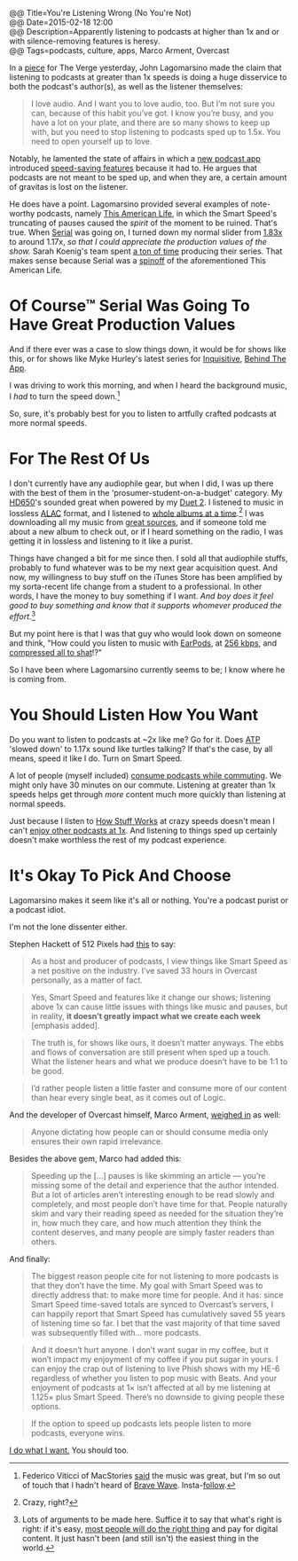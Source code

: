 @@ Title=You're Listening Wrong (No You're Not)   
@@ Date=2015-02-18 12:00  
@@ Description=Apparently listening to podcasts at higher than 1x and or with silence-removing features is heresy.  
@@ Tags=podcasts, culture, apps, Marco Arment, Overcast  

In a [piece][theverge] for The Verge yesterday, John Lagomarsino made the claim that listening to podcasts at greater than 1x speeds is doing a huge disservice to both the podcast's author(s), as well as the listener themselves:
>I love audio. And I want you to love audio, too. But I’m not sure you can, because of this habit you’ve got. I know you’re busy, and you have a lot on your plate, and there are so many shows to keep up with, but you need to stop listening to podcasts sped up to 1.5x. You need to open yourself up to love.

Notably, he lamented the state of affairs in which a [new podcast app][overcast] introduced [speed-saving features][marco] because it had to. He argues that podcasts are not meant to be sped up, and when they are, a certain amount of gravitas is lost on the listener.

He does have a point. Lagomarsino provided several examples of note-worthy podcasts, namely [This American Life][thisamericanlife], in which the Smart Speed's truncating of pauses caused the *spirit* of the moment to be ruined. That's true. When [Serial][serialpodcast] was going on, I turned down my normal slider from [1.83x][d] to around 1.17x, *so that I could appreciate the production values of the show.* Sarah Koenig's team spent [a ton of time][rollingstone] producing their series. That makes sense because Serial was a [spinoff][thisamericanlife 2] of the aforementioned This American Life. 

# Of Course™ Serial Was Going To Have Great Production Values

And if there ever was a case to slow things down, it would be for shows like this, or for shows like Myke Hurley's latest series for [Inquisitive][relay], [Behind The App][extras].

I was driving to work this morning, and when I heard the background music, I *had* to turn the speed down.[^sd] 

So, sure, it's probably best for you to listen to artfully crafted podcasts at more normal speeds.

# For The Rest Of Us

I don't currently have any audiophile gear, but when I did, I was up there with the best of them in the 'prosumer-student-on-a-budget' category. My [HD650][amazon]'s sounded great when powered by my [Duet 2][amazon 2]. I listened to music in lossless [ALAC][wikipedia] format, and I listened to [whole albums at a time][cnet].[^kta] I was downloading all my music from [great sources][what], and if someone told me about a new album to check out, or if I heard something on the radio, I was getting it in lossless and listening to it like a purist.

Things have changed a bit for me since then. I sold all that audiophile stuffs, probably to fund whatever was to be my next gear acquisition quest. And now, my willingness to buy stuff on the iTunes Store has been amplified by my sorta-recent life change from a student to a professional. In other words, I have the money to buy something if I want. *And boy does it feel good to buy something and know that it supports whomever produced the effort.*[^te]

But my point here is that I was that guy who would look down on someone and think, "How could you listen to music with [EarPods][engadget], at [256 kbps][apple], and [compressed all to shat][npr]!?"

So I have been where Lagomarsino currently seems to be; I know where he is coming from. 

# You Should Listen How You Want

Do you want to listen to podcasts at ~2x like me? Go for it. Does [ATP][atp] 'slowed down' to 1.17x sound like turtles talking? If that's the case, by all means, speed it like I do. Turn on Smart Speed. 

A lot of people (myself included) [consume podcasts while commuting][howstuffworks]. We might only have 30 minutes on our commute. Listening at greater than 1x speeds helps get through *more* content much more quickly than listening at normal speeds.

Just because I listen to [How Stuff Works][howstuffworks 2] at crazy speeds doesn't mean I can't [enjoy other podcasts at 1x][d 2]. And listening to things sped up certainly doesn't make worthless the rest of my podcast experience.

# It's Okay To Pick And Choose

Lagomarsino makes it seem like it's all or nothing. You're a podcast purist or a podcast idiot. 

I'm not the lone dissenter either.

Stephen Hackett of 512 Pixels had [this][512pixels] to say:
>As a host and producer of podcasts, I view things like Smart Speed as a net positive on the industry. I’ve saved 33 hours in Overcast personally, as a matter of fact.

>Yes, Smart Speed and features like it change our shows; listening above 1x can cause little issues with things like music and pauses, but in reality, **it doesn’t greatly impact what we create each week** [emphasis added].

>The truth is, for shows like ours, it doesn’t matter anyways. The ebbs and flows of conversation are still present when sped up a touch. What the listener hears and what we produce doesn’t have to be 1:1 to be good.

>I’d rather people listen a little faster and consume more of our content than hear every single beat, as it comes out of Logic.

And the developer of Overcast himself, Marco Arment, [weighed in][marco 2] as well:
>Anyone dictating how people can or should consume media only ensures their own rapid irrelevance.

Besides the above gem, Marco had added this:
>Speeding up the [...] pauses is like skimming an article — you’re missing some of the detail and experience that the author intended. But a lot of articles aren’t interesting enough to be read slowly and completely, and most people don’t have time for that. People naturally skim and vary their reading speed as needed for the situation they’re in, how much they care, and how much attention they think the content deserves, and many people are simply faster readers than others.

And finally:
>The biggest reason people cite for not listening to more podcasts is that they don’t have the time. My goal with Smart Speed was to directly address that: to make more time for people. And it has: since Smart Speed time-saved totals are synced to Overcast’s servers, I can happily report that Smart Speed has cumulatively saved 55 years of listening time so far. I bet that the vast majority of that time saved was subsequently filled with… more podcasts.

>And it doesn’t hurt anyone. I don’t want sugar in my coffee, but it won’t impact my enjoyment of my coffee if you put sugar in yours. I can enjoy the crap out of listening to live Phish shows with my HE-6 regardless of whether you listen to pop music with Beats. And your enjoyment of podcasts at 1× isn’t affected at all by me listening at 1.125× plus Smart Speed. There’s no downside to giving people these options.

>If the option to speed up podcasts lets people listen to more podcasts, everyone wins.

[I do what I want.][youtube] You should too. 

[^sd]: Federico Viticci of MacStories [said][macstories] the music was great, but I'm so out of touch that I hadn't heard of [Brave Wave][bravewave]. Insta-[follow][twitter]. 
[^kta]: Crazy, right?
[^te]: Lots of arguments to be made here. Suffice it to say that what's right is right: if it's easy, [most people will do the right thing][pcmag] and pay for digital content. It just hasn't been (and still isn't) the easiest thing in the world.

[512pixels]: http://www.512pixels.net/blog/2015/2/another-week-another-debate-about-podcasts
[amazon]: http://www.amazon.com/Sennheiser-HD-650-Headphones/dp/B00018MSNI
[amazon 2]: http://www.amazon.com/Apogee-Duet-Audio-Interface-iPad/dp/B00BB2QBLI/ref=sr_1_1?tag=theov0c-20
[apple]: http://support.apple.com/en-us/HT201616
[atp]: http://atp.fm
[bravewave]: http://www.bravewave.net
[cnet]: http://www.cnet.com/news/will-the-single-kill-the-album/
[d]: http://d.pr/i/aV1m+
[d 2]: http://d.pr/i/1bahR+
[engadget]: http://www.engadget.com/2012/09/18/apple-earpods-review/
[extras]: http://www.extras.relay.fm/blog/2015/2/18/inquisitive-behind-the-app
[howstuffworks]: http://computer.howstuffworks.com/internet/basics/podcasting2.htm
[howstuffworks 2]: http://www.howstuffworks.com/
[macstories]: http://www.macstories.net
[marco]: http://www.marco.org/2014/07/16/overcast
[marco 2]: http://www.marco.org/2015/02/17/listen-to-podcasts-at-whatever-speed-you-want
[npr]: http://www.npr.org/2009/12/31/122114058/the-loudness-wars-why-music-sounds-worse
[overcast]: http://overcast.fm
[pcmag]: http://www.pcmag.com/article2/0,2817,2396424,00.asp
[relay]: http://www.relay.fm/inquisitive/27
[rollingstone]: http://www.rollingstone.com/culture/features/sarah-koenig-on-serial-20141024
[serialpodcast]: http://serialpodcast.org/
[theverge]: http://www.theverge.com/2015/2/17/8043077/stop-listening-to-podcasts-fast-speed
[thisamericanlife]: http://www.thisamericanlife.org/podcast
[thisamericanlife 2]: http://www.thisamericanlife.org/about/serial
[twitter]: https://twitter.com/BraveWaveMusic
[what]: http://what.cd
[wikipedia]: https://en.wikipedia.org/wiki/Apple_Lossless
[youtube]: http://www.youtube.com/watch?v=YeiM3PpZ01Y